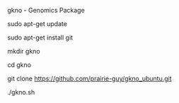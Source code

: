 gkno - Genomics Package

sudo apt-get update

sudo apt-get install git

mkdir gkno

cd gkno

git clone https://github.com/prairie-guy/gkno_ubuntu.git

./gkno.sh




